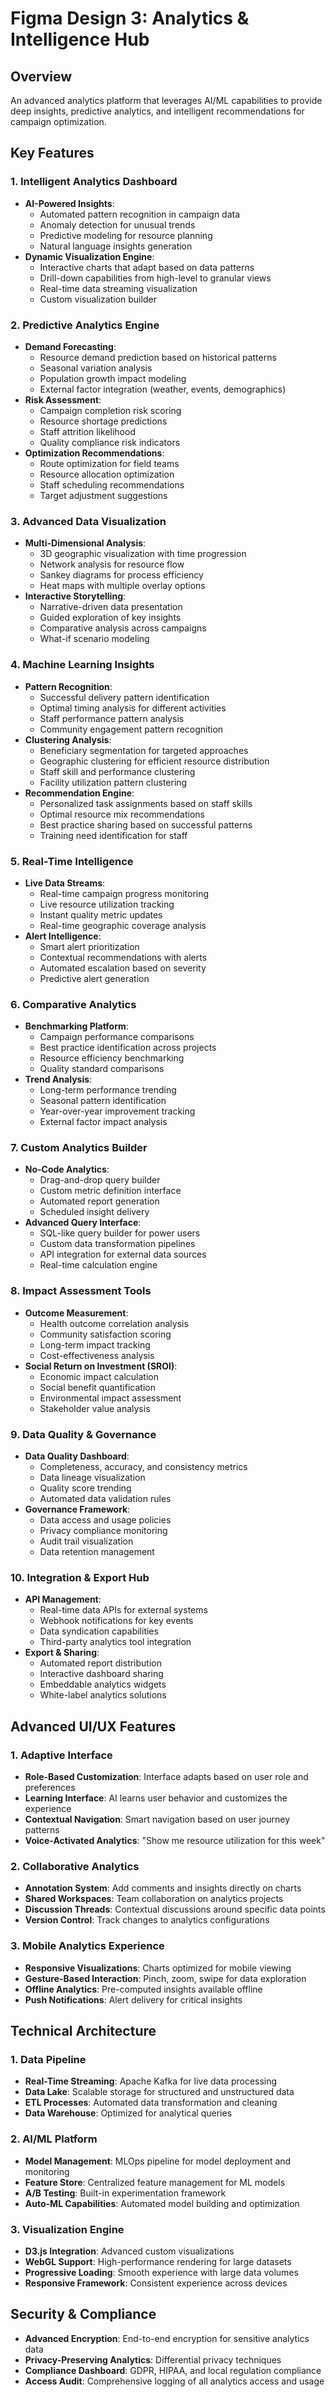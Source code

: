 # Figma Design 3: Analytics & Intelligence Hub

## Overview
An advanced analytics platform that leverages AI/ML capabilities to provide deep insights, predictive analytics, and intelligent recommendations for campaign optimization.

## Key Features

### 1. Intelligent Analytics Dashboard
- **AI-Powered Insights**:
  - Automated pattern recognition in campaign data
  - Anomaly detection for unusual trends
  - Predictive modeling for resource planning
  - Natural language insights generation
- **Dynamic Visualization Engine**:
  - Interactive charts that adapt based on data patterns
  - Drill-down capabilities from high-level to granular views
  - Real-time data streaming visualization
  - Custom visualization builder

### 2. Predictive Analytics Engine
- **Demand Forecasting**:
  - Resource demand prediction based on historical patterns
  - Seasonal variation analysis
  - Population growth impact modeling
  - External factor integration (weather, events, demographics)
- **Risk Assessment**:
  - Campaign completion risk scoring
  - Resource shortage predictions
  - Staff attrition likelihood
  - Quality compliance risk indicators
- **Optimization Recommendations**:
  - Route optimization for field teams
  - Resource allocation optimization
  - Staff scheduling recommendations
  - Target adjustment suggestions

### 3. Advanced Data Visualization
- **Multi-Dimensional Analysis**:
  - 3D geographic visualization with time progression
  - Network analysis for resource flow
  - Sankey diagrams for process efficiency
  - Heat maps with multiple overlay options
- **Interactive Storytelling**:
  - Narrative-driven data presentation
  - Guided exploration of key insights
  - Comparative analysis across campaigns
  - What-if scenario modeling

### 4. Machine Learning Insights
- **Pattern Recognition**:
  - Successful delivery pattern identification
  - Optimal timing analysis for different activities
  - Staff performance pattern analysis
  - Community engagement pattern recognition
- **Clustering Analysis**:
  - Beneficiary segmentation for targeted approaches
  - Geographic clustering for efficient resource distribution
  - Staff skill and performance clustering
  - Facility utilization pattern clustering
- **Recommendation Engine**:
  - Personalized task assignments based on staff skills
  - Optimal resource mix recommendations
  - Best practice sharing based on successful patterns
  - Training need identification for staff

### 5. Real-Time Intelligence
- **Live Data Streams**:
  - Real-time campaign progress monitoring
  - Live resource utilization tracking
  - Instant quality metric updates
  - Real-time geographic coverage analysis
- **Alert Intelligence**:
  - Smart alert prioritization
  - Contextual recommendations with alerts
  - Automated escalation based on severity
  - Predictive alert generation

### 6. Comparative Analytics
- **Benchmarking Platform**:
  - Campaign performance comparisons
  - Best practice identification across projects
  - Resource efficiency benchmarking
  - Quality standard comparisons
- **Trend Analysis**:
  - Long-term performance trending
  - Seasonal pattern identification
  - Year-over-year improvement tracking
  - External factor impact analysis

### 7. Custom Analytics Builder
- **No-Code Analytics**:
  - Drag-and-drop query builder
  - Custom metric definition interface
  - Automated report generation
  - Scheduled insight delivery
- **Advanced Query Interface**:
  - SQL-like query builder for power users
  - Custom data transformation pipelines
  - API integration for external data sources
  - Real-time calculation engine

### 8. Impact Assessment Tools
- **Outcome Measurement**:
  - Health outcome correlation analysis
  - Community satisfaction scoring
  - Long-term impact tracking
  - Cost-effectiveness analysis
- **Social Return on Investment (SROI)**:
  - Economic impact calculation
  - Social benefit quantification
  - Environmental impact assessment
  - Stakeholder value analysis

### 9. Data Quality & Governance
- **Data Quality Dashboard**:
  - Completeness, accuracy, and consistency metrics
  - Data lineage visualization
  - Quality score trending
  - Automated data validation rules
- **Governance Framework**:
  - Data access and usage policies
  - Privacy compliance monitoring
  - Audit trail visualization
  - Data retention management

### 10. Integration & Export Hub
- **API Management**:
  - Real-time data APIs for external systems
  - Webhook notifications for key events
  - Data syndication capabilities
  - Third-party analytics tool integration
- **Export & Sharing**:
  - Automated report distribution
  - Interactive dashboard sharing
  - Embeddable analytics widgets
  - White-label analytics solutions

## Advanced UI/UX Features

### 1. Adaptive Interface
- **Role-Based Customization**: Interface adapts based on user role and preferences
- **Learning Interface**: AI learns user behavior and customizes the experience
- **Contextual Navigation**: Smart navigation based on user journey patterns
- **Voice-Activated Analytics**: "Show me resource utilization for this week"

### 2. Collaborative Analytics
- **Annotation System**: Add comments and insights directly on charts
- **Shared Workspaces**: Team collaboration on analytics projects
- **Discussion Threads**: Contextual discussions around specific data points
- **Version Control**: Track changes to analytics configurations

### 3. Mobile Analytics Experience
- **Responsive Visualizations**: Charts optimized for mobile viewing
- **Gesture-Based Interaction**: Pinch, zoom, swipe for data exploration
- **Offline Analytics**: Pre-computed insights available offline
- **Push Notifications**: Alert delivery for critical insights

## Technical Architecture

### 1. Data Pipeline
- **Real-Time Streaming**: Apache Kafka for live data processing
- **Data Lake**: Scalable storage for structured and unstructured data
- **ETL Processes**: Automated data transformation and cleaning
- **Data Warehouse**: Optimized for analytical queries

### 2. AI/ML Platform
- **Model Management**: MLOps pipeline for model deployment and monitoring
- **Feature Store**: Centralized feature management for ML models
- **A/B Testing**: Built-in experimentation framework
- **Auto-ML Capabilities**: Automated model building and optimization

### 3. Visualization Engine
- **D3.js Integration**: Advanced custom visualizations
- **WebGL Support**: High-performance rendering for large datasets
- **Progressive Loading**: Smooth experience with large data volumes
- **Responsive Framework**: Consistent experience across devices

## Security & Compliance
- **Advanced Encryption**: End-to-end encryption for sensitive analytics data
- **Privacy-Preserving Analytics**: Differential privacy techniques
- **Compliance Dashboard**: GDPR, HIPAA, and local regulation compliance
- **Access Audit**: Comprehensive logging of all analytics access and usage